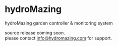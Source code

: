 # hydroMazing
hydroMazing garden controller &amp; monitoring system

source release coming soon.  
please contact info@hydromazing.com for support.
